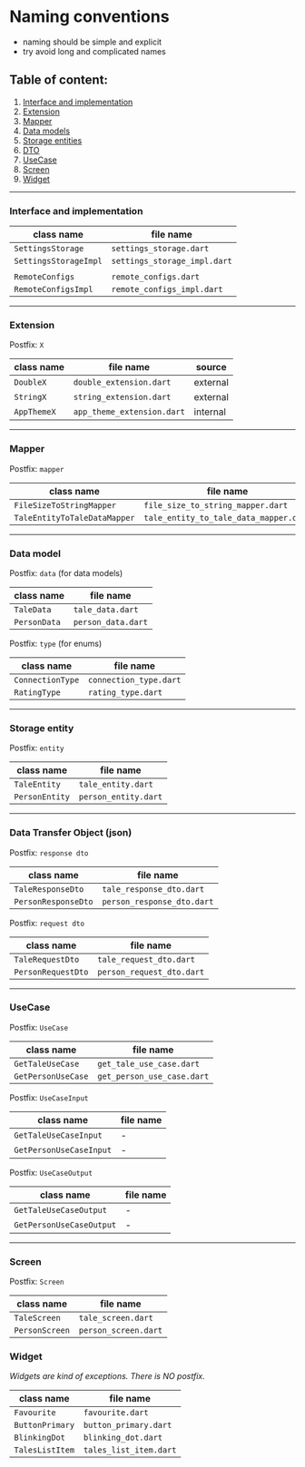# Naming conventions

- naming should be simple and explicit
- try avoid long and complicated names

## Table of content:

1. [Interface and implementation](#interface-and-implementation)
2. [Extension](#extension)
3. [Mapper](#mapper)
4. [Data models](#data-model)
5. [Storage entities](#storage-entity)
6. [DTO](#data-transfer-object-json)
7. [UseCase](#usecase)
8. [Screen](#screen)
9. [Widget](#widget)

---------------

### Interface and implementation

| class name            | file name                     |
| --                    | --                            |
| `SettingsStorage`     | `settings_storage.dart`       |  
| `SettingsStorageImpl` | `settings_storage_impl.dart`  |
|                       |                               |
| `RemoteConfigs`       | `remote_configs.dart`         |
| `RemoteConfigsImpl`   | `remote_configs_impl.dart`    |

---------------

### Extension

Postfix: `X`

| class name    | file name                 | source    |
| --            | --                        | --        |
| `DoubleX`     | `double_extension.dart`   | external  | 
| `StringX`     | `string_extension.dart`   | external  |
| `AppThemeX`   | `app_theme_extension.dart`| internal  |

---------------

### Mapper

Postfix: `mapper`

| class name                    | file name                                 | 
| --                            | --                                        |    
| `FileSizeToStringMapper`      | `file_size_to_string_mapper.dart`         |  
| `TaleEntityToTaleDataMapper`  | `tale_entity_to_tale_data_mapper.dart`    | 

---------------

### Data model

Postfix: `data` (for data models)

| class name    | file name             |
| --            | --                    |
| `TaleData`    | `tale_data.dart`      |  
| `PersonData`  | `person_data.dart`    |

Postfix: `type` (for enums)

| class name        | file name                 |
| --                | --                        |
| `ConnectionType`  | `connection_type.dart`    |  
| `RatingType`      | `rating_type.dart`        |

---------------

### Storage entity

Postfix: `entity`

| class name    | file name             |
| --            | --                    |
| `TaleEntity`  | `tale_entity.dart`    |  
| `PersonEntity`| `person_entity.dart`  |

---------------

### Data Transfer Object (json)

Postfix: `response dto`

| class name            | file name                     |
| --                    | --                            |
| `TaleResponseDto`     | `tale_response_dto.dart`      |  
| `PersonResponseDto`   | `person_response_dto.dart`    |

Postfix: `request dto`

| class name            | file name                     |
| --                    | --                            |
| `TaleRequestDto`      | `tale_request_dto.dart`       |  
| `PersonRequestDto`    | `person_request_dto.dart`     |

---------------

### UseCase

Postfix: `UseCase`

| class name            | file name                     |
| --                    | --                            |
| `GetTaleUseCase`      | `get_tale_use_case.dart`      |  
| `GetPersonUseCase`    | `get_person_use_case.dart`    |

Postfix: `UseCaseInput`

| class name                    | file name |
| --                            | --        |
| `GetTaleUseCaseInput`         | -         |  
| `GetPersonUseCaseInput`       | -         |

Postfix: `UseCaseOutput`

| class name                    | file name |
| --                            | --        |
| `GetTaleUseCaseOutput`        | -         |  
| `GetPersonUseCaseOutput`      | -         |

---------------

### Screen

Postfix: `Screen`

| class name        | file name             |
| --                | --                    |
| `TaleScreen`      | `tale_screen.dart`    |  
| `PersonScreen`    | `person_screen.dart`  |

### Widget

_Widgets are kind of exceptions. There is *NO postfix.*_

| class name        | file name                 |
| --                | --                        |
| `Favourite`       | `favourite.dart`          |    
| `ButtonPrimary`   | `button_primary.dart`     |
| `BlinkingDot`     | `blinking_dot.dart`       |
| `TalesListItem`   | `tales_list_item.dart`    |